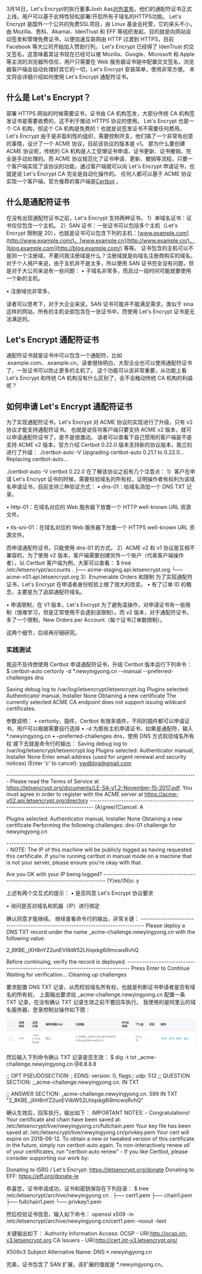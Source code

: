 3月14日，Let's Encrypt的执行董事Josh Aas[对外宣布](https://community.letsencrypt.org/t/acme-v2-and-wildcard-certificate-support-is-live/55579)，他们的通配符证书正式上线，用户可以基于此特性轻松部署/开启所有子域名的HTTPS功能。
Let's Encrypt 是国外一个公共的免费SSL项目，由 Linux 基金会托管，它的来头不小，由 Mozilla、思科、Akamai、IdenTrust 和 EFF 等组织发起，目的就是向网站自动签发和管理免费证书，以便加速互联网由 HTTP 过渡到 HTTPS，目前 Facebook 等大公司开始加入赞助行列。
Let's Encrypt 已经得了 IdenTrust 的交叉签名，这意味着其证书现在已经可以被 Mozilla、Google、Microsoft 和 Apple 等主流的浏览器所信任，用户只需要在 Web 服务器证书链中配置交叉签名，浏览器客户端会自动处理好其它的一切，Let's Encrypt 安装简单，使用非常方便。
本文将会详细介绍如何使用 Let's Encrypt 通配符证书。



## 什么是 Let's Encrypt？


部署 HTTPS 网站的时候需要证书，证书由 CA 机构签发，大部分传统 CA 机构签发证书是需要收费的，这不利于推动 HTTPS 协议的使用。
Let's Encrypt 也是一个 CA 机构，但这个 CA 机构是免费的！也就是说签发证书不需要任何费用。
Let's Encrypt 由于是非盈利性的组织，需要控制开支，他们搞了一个非常有创意的事情，设计了一个 ACME 协议，目前该协议的版本是 v1。
那为什么要创建 ACME 协议呢，传统的 CA 机构是人工受理证书申请、证书更新、证书撤销，完全是手动处理的。而 ACME 协议规范化了证书申请、更新、撤销等流程，只要一个客户端实现了该协议的功能，通过客户端就可以向 Let's Encrypt 申请证书，也就是说 Let's Encrypt CA 完全是自动化操作的。
任何人都可以基于 ACME 协议实现一个客户端，官方推荐的客户端是[Certbot](https://link.jianshu.com/?t=https%3A%2F%2Fcertbot.eff.org%2F) 。



## 什么是通配符证书


在没有出现通配符证书之前，Let's Encrypt 支持两种证书。
1）单域名证书：证书仅仅包含一个主机。
2）SAN 证书：一张证书可以包括多个主机（Let's Encrypt 限制是 20），也就是证书可以包含下列的主机：[www.example.com](http://www.example.com/)、[www.example.cn](http://www.example.cn/)、[blog.example.com](http://blog.example.com/) 等等。
证书包含的主机可以不是同一个注册域，不要问我注册域是什么？注册域就是向域名注册商购买的域名。
对于个人用户来说，由于主机并不是太多，所以使用 SAN 证书完全没有问题，但是对于大公司来说有一些问题：
• 子域名非常多，而且过一段时间可能就要使用一个新的主机。

• 注册域也非常多。

读者可以思考下，对于大企业来说，SAN 证书可能并不能满足需求，类似于 sina 这样的网站，所有的主机全部包含在一张证书中，而使用 Let's Encrypt 证书是无法满足的。



## Let's Encrypt 通配符证书


通配符证书就是证书中可以包含一个通配符，比如 .example.com、.example.cn，读者很快明白，大型企业也可以使用通配符证书了，一张证书可以防止更多的主机了。
这个功能可以说非常重要，从功能上看 Let's Encrypt 和传统 CA 机构没有什么区别了，会不会触动传统 CA 机构的利益呢？



## 如何申请 Let's Encrypt 通配符证书


为了实现通配符证书，Let's Encrypt 对 ACME 协议的实现进行了升级，只有 v2 协议才能支持通配符证书。
也就是说任何客户端只要支持 ACME v2 版本，就可以申请通配符证书了，是不是很激动。
读者可以查看下自己惯用的客户端是不是支持 ACME v2 版本，官方介绍 Certbot 0.22.0 版本支持新的协议版本，我立刻进行了升级：
./certbot-auto -V
Upgrading certbot-auto 0.21.1 to 0.22.0...
Replacing certbot-auto...

./certbot-auto -V
certbot 0.22.0
在了解该协议之前有几个注意点：
1）客户在申请 Let's Encrypt 证书的时候，需要校验域名的所有权，证明操作者有权利为该域名申请证书，目前支持三种验证方式：
• dns-01：给域名添加一个 DNS TXT 记录。

• http-01：在域名对应的 Web 服务器下放置一个 HTTP well-known URL 资源文件。

• tls-sni-01：在域名对应的 Web 服务器下放置一个 HTTPS well-known URL 资源文件。

而申请通配符证书，只能使用 dns-01 的方式。
2）ACME v2 和 v1 协议是互相不兼容的，为了使用 v2 版本，客户端需要创建另外一个账户（代表客户端操作者），以 Certbot 客户端为例，大家可以查看：
$ tree /etc/letsencrypt/accounts
.
├── acme-staging.api.letsencrypt.org
└── acme-v01.api.letsencrypt.org
3）Enumerable Orders 和限制
为了实现通配符证书，Let's Encrypt 在申请者身份校验上做了很大的改变。
• 有了订单 ID 的概念，主要是为了追踪通配符域名。

• 申请限制，在 V1 版本，Let's Encrypt 为了避免滥操作，对申请证书有一些限制（很难学习，但是正常使用不会遇到该限制）。而 v2 版本，对于通配符证书，多了一个限制，New Orders per Account（每个证书订单数限制）。

这两个细节，后续再仔细研究。



### 实践测试


我迫不及待想使用 Certbot 申请通配符证书，升级 Certbot 版本运行下列命令：
$ certbot-auto certonly -d *.newyingyong.cn --manual --preferred-challenges dns

Saving debug log to /var/log/letsencrypt/letsencrypt.log
Plugins selected: Authenticator manual, Installer None
Obtaining a new certificate
The currently selected ACME CA endpoint does not support issuing wildcard certificates.

参数说明：
• certonly，插件，Certbot 有很多插件，不同的插件都可以申请证书，用户可以根据需要自行选择
• -d 为那些主机申请证书，如果是通配符，输入 *.newyingyong.cn
• –preferred-challenges dns，使用 DNS 方式校验域名所有权
接下去就是命令行的输出：
Saving debug log to /var/log/letsencrypt/letsencrypt.log
Plugins selected: Authenticator manual, Installer None
Enter email address (used for urgent renewal and security notices) (Enter 'c' to
cancel): ywdblog@gmail.com

\-------------------------------------------------------------------------------
Please read the Terms of Service at
https://letsencrypt.org/documents/LE-SA-v1.2-November-15-2017.pdf. You must
agree in order to register with the ACME server at
https://acme-v02.api.letsencrypt.org/directory
\-------------------------------------------------------------------------------
(A)gree/(C)ancel: A

Plugins selected: Authenticator manual, Installer None
Obtaining a new certificate
Performing the following challenges:
dns-01 challenge for newyingyong.cn

\-------------------------------------------------------------------------------
NOTE: The IP of this machine will be publicly logged as having requested this
certificate. If you're running certbot in manual mode on a machine that is not
your server, please ensure you're okay with that.

Are you OK with your IP being logged?
\-------------------------------------------------------------------------------
(Y)es/(N)o: y

上述有两个交互式的提示：
• 是否同意 Let's Encrypt 协议要求

• 询问是否对域名和机器（IP）进行绑定

确认同意才能继续。
继续查看命令行的输出，非常关键：
\-------------------------------------------------------------------------------
Please deploy a DNS TXT record under the name
_acme-challenge.newyingyong.cn with the following value:

2_8KBE_jXH8nYZ2unEViIbW52LhIqxkg6i9mcwsRvhQ

Before continuing, verify the record is deployed.
\-------------------------------------------------------------------------------
Press Enter to Continue
Waiting for verification...
Cleaning up challenges

要求配置 DNS TXT 记录，从而校验域名所有权，也就是判断证书申请者是否有域名的所有权。
上面输出要求给 _acme-challenge.newyingyong.cn 配置一条 TXT 记录，在没有确认 TXT 记录生效之前不要回车执行。
我使用的是阿里云的域名服务器，登录控制台操作如下图：

![](../images/service/encrypt-6.png)

然后输入下列命令确认 TXT 记录是否生效：
$ dig -t txt _acme-challenge.newyingyong.cn @8.8.8.8

;; OPT PSEUDOSECTION:
; EDNS: version: 0, flags:; udp: 512
;; QUESTION SECTION:
;_acme-challenge.newyingyong.cn. IN TXT

;; ANSWER SECTION:
_acme-challenge.newyingyong.cn. 599 IN TXT "2_8KBE_jXH8nYZ2unEViIbW52LhIqxkg6i9mcwsRvhQ"


确认生效后，回车执行，输出如下：
IMPORTANT NOTES:
\- Congratulations! Your certificate and chain have been saved at:
/etc/letsencrypt/live/newyingyong.cn/fullchain.pem
Your key file has been saved at:
/etc/letsencrypt/live/newyingyong.cn/privkey.pem
Your cert will expire on 2018-06-12. To obtain a new or tweaked
version of this certificate in the future, simply run certbot-auto
again. To non-interactively renew *all* of your certificates, run
"certbot-auto renew"
\- If you like Certbot, please consider supporting our work by:

Donating to ISRG / Let's Encrypt: https://letsencrypt.org/donate
Donating to EFF: https://eff.org/donate-le

恭喜您，证书申请成功，证书和密钥保存在下列目录：
$ tree /etc/letsencrypt/archive/newyingyong.cn
.
├── cert1.pem
├── chain1.pem
├── fullchain1.pem
└── privkey1.pem

然后校验证书信息，输入如下命令：
openssl x509 -in /etc/letsencrypt/archive/newyingyong.cn/cert1.pem -noout -text

关键输出如下：
Authority Information Access:
OCSP - URI:http://ocsp.int-x3.letsencrypt.org
CA Issuers - URI:http://cert.int-x3.letsencrypt.org/

X509v3 Subject Alternative Name:
DNS:*.newyingyong.cn

完美，证书包含了 SAN 扩展，该扩展的值就是 *.newyingyong.cn。